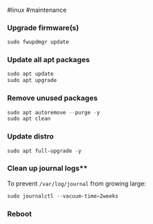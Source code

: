 #linux #maintenance

### Upgrade firmware(s)

``` powershell
sudo fwupdmgr update
```

### Update all apt packages

``` powershell
sudo apt update
sudo apt upgrade
```

### Remove unused packages

``` powershell
sudo apt autoremove --purge -y
sudo apt clean
```

### Update distro

``` powershell
sudo apt full-upgrade -y
```

### Clean up journal logs**

To prevent `/var/log/journal` from growing large:

``` powershell
sudo journalctl --vacuum-time=2weeks
```

### Reboot